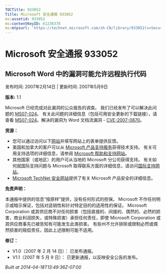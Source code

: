```yaml
---
TOCTitle: 933052
Title: Microsoft 安全通报 933052
ms:assetid: 933052
ms:contentKeyID: 61236378
ms:mtpsurl: 'https://technet.microsoft.com/zh-CN/library/933052(v=Security.10)'
---
```




Microsoft 安全通报 933052
=========================

Microsoft Word 中的漏洞可能允许远程执行代码
-------------------------------------------

发布时间: 2007年2月14日 | 更新时间: 2007年5月9日

**版本:** 1.1

Microsoft 已经完成对此漏洞的公众报告的调查。 我们已经发布了可以解决此问题的 [MS07-024](http://go.microsoft.com/fwlink/?linkid=85636)。 有关此问题的详细信息（包括可用安全更新的下载链接），请查看 [MS07-024](http://go.microsoft.com/fwlink/?linkid=85636)。解决的漏洞为 Word 文档流漏洞 - [CVE-2007-0870](http://www.cve.mitre.org/cgi-bin/cvename.cgi?name=cve-2007-0870)。

**资源：**

-   您可以通过访问以下[网站](https://support.microsoft.com/common/survey.aspx?scid=sw;en;1257&amp;showpage=1&amp;ws=technet&amp;sd=tech)并填写网站上的表单提供反馈。
-   美国和加拿大的客户可以从 [Microsoft 产品支持服务](http://go.microsoft.com/fwlink/?linkid=21131)获得技术支持。 有关可用支持选项的详细信息，请参阅 [Microsoft 帮助和支持网站](http://support.microsoft.com/default.aspx?ln=zh-cn)。
-   其他国家（或地区）的用户可从当地的 Microsoft 分公司获得支持。 有关如何就国际支持问题与 Microsoft 取得联系方面的详细信息，请访问[国际支持网站](http://go.microsoft.com/fwlink/?linkid=21155)。
-   [Microsoft TechNet 安全网站](http://go.microsoft.com/fwlink/?linkid=21132)提供了有关 Microsoft 产品安全的详细信息。

**免责声明：**

本通报中提供的信息“按原样”提供，没有任何形式的担保。 Microsoft 不作任何明示或暗示保证，包括对适销性和针对特定目的的适用性的保证。 Microsoft Corporation 或其供应商不对任何损害（包括直接的、间接的、偶然的、必然的损害，商业利润损失，或特殊损害）承担任何责任，即使 Microsoft Corporation 或其供应商事先已被告知有可能发生此类损害。 有些州不允许排除或限制必然或偶然损害的赔偿责任，因此上述限制可能不适用。

**修订：**

-   V1.0（2007 年 2 月 14 日）： 已发布通报。
-   V1.1（2007 年 5 月 9 日）： 已更新通报，以反映安全公告的发布。

*Built at 2014-04-18T13:49:36Z-07:00*
